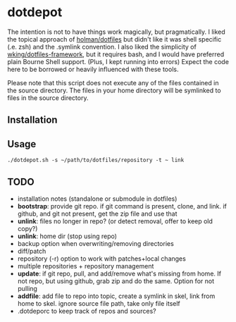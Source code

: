 # dotdepot

The intention is not to have things work magically, but pragmatically. I liked the topical approach of [holman/dotfiles](https://github.com/holman/dotfiles) but didn't like it was shell specific (.e. zsh) and the .symlink convention. I also liked the simplicity of [wking/dotfiles-framework](https://github.com/wking/dotfiles-framework), but it requires bash, and I would have preferred plain Bourne Shell support. (Plus, I kept running into errors) Expect the code here to be borrowed or heavily influenced with these tools.

Please note that this script does not execute any of the files contained in the source directory. The files in your home directory will be symlinked to files in the source directory.

## Installation

## Usage

```
./dotdepot.sh -s ~/path/to/dotfiles/repository -t ~ link
```

## TODO

- installation notes (standalone or submodule in dotfiles)
- **bootstrap**: provide git repo. if git command is present, clone, and link. if github, and git not present, get the zip file and use that
- **unlink**: files no longer in repo? (or detect removal, offer to keep old copy?)
- **unlink**: home dir (stop using repo)
- backup option when overwriting/removing directories
- diff/patch
- repository (-r) option to work with patches+local changes
- multiple repositories + repository management
- **update**: if git repo, pull, and add/remove what's missing from home. If not repo, but using github, grab zip and do the same. Option for not pulling
- **addfile**: add file to repo into topic, create a symlink in skel, link from home to skel. ignore source file path, take only file itself
- .dotdeporc to keep track of repos and sources?


